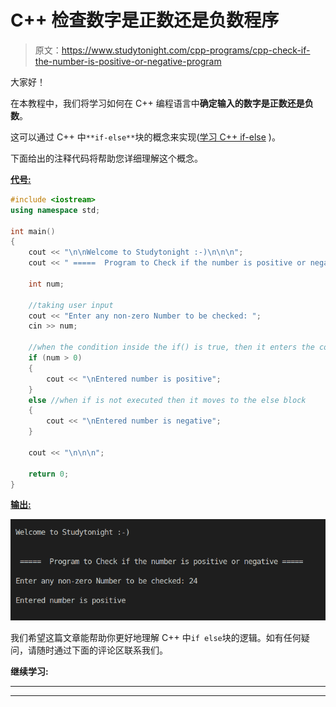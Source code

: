 # C++ 检查数字是正数还是负数程序

> 原文：<https://www.studytonight.com/cpp-programs/cpp-check-if-the-number-is-positive-or-negative-program>

大家好！

在本教程中，我们将学习如何在 C++ 编程语言中**确定输入的数字是正数还是负数**。

这可以通过 C++ 中`**if-else**`块的概念来实现([学习 C++ if-else](https://www.studytonight.com/cpp/decision-making-in-cpp) )。

下面给出的注释代码将帮助您详细理解这个概念。

<u>**代号:**</u>

```cpp
#include <iostream>
using namespace std;

int main()
{
    cout << "\n\nWelcome to Studytonight :-)\n\n\n";
    cout << " =====  Program to Check if the number is positive or negative ===== \n\n";

    int num;

    //taking user input
    cout << "Enter any non-zero Number to be checked: ";
    cin >> num;

    //when the condition inside the if() is true, then it enters the code block
    if (num > 0)
    {
        cout << "\nEntered number is positive";
    }
    else //when if is not executed then it moves to the else block
    {
        cout << "\nEntered number is negative";
    }

    cout << "\n\n\n";

    return 0;
}
```

<u>**输出:**</u>

![C++ positive or negative](img/7d3b1b33637c4d0f1035daa3a522ee55.png)

我们希望这篇文章能帮助你更好地理解 C++ 中`if else`块的逻辑。如有任何疑问，请随时通过下面的评论区联系我们。

**继续学习:**

* * *

* * *
